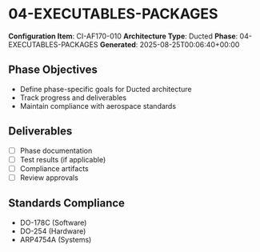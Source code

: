 # 04-EXECUTABLES-PACKAGES

**Configuration Item**: CI-AF170-010
**Architecture Type**: Ducted
**Phase**: 04-EXECUTABLES-PACKAGES
**Generated**: 2025-08-25T00:06:40+00:00

## Phase Objectives
- Define phase-specific goals for Ducted architecture
- Track progress and deliverables
- Maintain compliance with aerospace standards

## Deliverables
- [ ] Phase documentation
- [ ] Test results (if applicable)
- [ ] Compliance artifacts
- [ ] Review approvals

## Standards Compliance
- DO-178C (Software)
- DO-254 (Hardware)
- ARP4754A (Systems)
